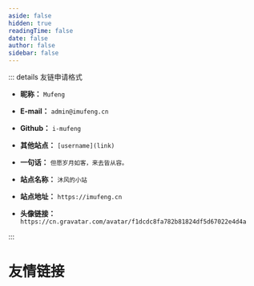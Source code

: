 ```yaml
---
aside: false
hidden: true
readingTime: false
date: false
author: false
sidebar: false
---
```


::: details 友链申请格式
- **昵称：** `Mufeng`

- **E-mail：** `admin@imufeng.cn`

- **Github：** `i-mufeng`

- **其他站点：** `[username](link)`

- **一句话：** `但愿岁月如客，来去皆从容。`

- **站点名称：** `沐风的小站`

- **站点地址：** `https://imufeng.cn`

- **头像链接：** `https://cn.gravatar.com/avatar/f1dcdc8fa782b81824df5d67022e4d4a`

:::
<script setup>
import { VPTeamMembers } from 'vitepress/theme'

const members = [
  {
    avatar: 'https://www.github.com/yyx990803.png',
    name: 'Evan You',
    title: 'Creator',
    links: [
      { icon: 'github', link: 'https://github.com/yyx990803' },
      { icon: 'twitter', link: 'https://twitter.com/youyuxi' }
    ]
  },
]
</script>

# 友情链接

<VPTeamMembers size="small" :members="members" />